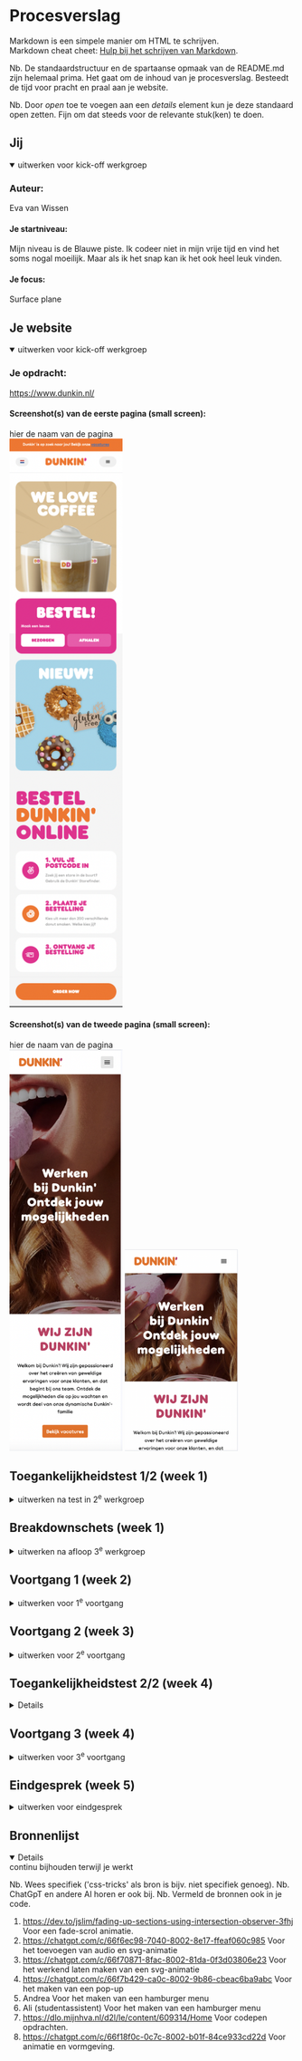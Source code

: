# Procesverslag
Markdown is een simpele manier om HTML te schrijven.  
Markdown cheat cheet: [Hulp bij het schrijven van Markdown](https://github.com/adam-p/markdown-here/wiki/Markdown-Cheatsheet).

Nb. De standaardstructuur en de spartaanse opmaak van de README.md zijn helemaal prima. Het gaat om de inhoud van je procesverslag. Besteedt de tijd voor pracht en praal aan je website.

Nb. Door *open* toe te voegen aan een *details* element kun je deze standaard open zetten. Fijn om dat steeds voor de relevante stuk(ken) te doen.





## Jij

<details open>
  <summary>uitwerken voor kick-off werkgroep</summary>

  ### Auteur:
  Eva van Wissen

  #### Je startniveau:
  Mijn niveau is de Blauwe piste. Ik codeer niet in mijn vrije tijd en vind het soms nogal moeilijk. Maar als ik het snap kan ik het ook heel leuk vinden. 

  #### Je focus:
  Surface plane
 
</details>





## Je website

<details open>
  <summary>uitwerken voor kick-off werkgroep</summary>

  ### Je opdracht:
  https://www.dunkin.nl/

  #### Screenshot(s) van de eerste pagina (small screen): 
  hier de naam van de pagina  
    <img src="images-readme/eerstescherm.png" width="200px" alt="Homepagina van Dunkin">

  #### Screenshot(s) van de tweede pagina (small screen):
  hier de naam van de pagina  
  <img src="images-readme/tweedescherm1.png" width="200px" alt="Werken bij Dunkin">
  <img src="images-readme/tweedescherm2.png" width="200px" alt="Werken bij Dunkin">
 
</details>



## Toegankelijkheidstest 1/2 (week 1)

<details>
  <summary>uitwerken na test in 2<sup>e</sup> werkgroep</summary>

  ### Bevindingen
  - Screenreader: 
    - Bij hover worden de kopjes niet genoemd.
    - Geeft foute instructies: om te klikken gebruik deze toets. (maar werkt niet)
    - Er wordt heel veel gezegd: chaotisch.
    - Moet iets selecteren voor dat het opgenoemd wordt.
    - Laad-schermen worden afbeeldingen genoemd.
    - Wanneer ik op nieuwe pagina kom gaat die alle linkjes langs.
    - Zegt veel “Ga terug”

  - WCAG checklist
    - Er wordt weinig/geen alt gebruikt
    - Er worden voor elke pagina unieke titels gegeven 
    - focus style op keyboard werkt, maar onlogische volgorde 
    - headings worden niet goed gebruikt 
    - List wordt ook niet gebruikt op elementen die het wel nodig hebben
    - Heel veel divs en spans 
    - Geen audio of video 
    - <a> wordt goed gerbuikt 
    - Button wordt niet goed gebruikt
    - Subtiele animaties 
    
</details>



## Breakdownschets (week 1)

<details>
  <summary>uitwerken na afloop 3<sup>e</sup> werkgroep</summary>

  ### de hele pagina: 
  <img src="images-readme/breakdownschets1.png" width="200px" alt="breakdown van de hele pagina">

  ### dynamisch deel (bijv menu): 
  <img src="images-readme/breakdownschets2.png" width="200px" alt="breakdown van hamburger menu">

  ### wellicht nog een dynamisch deel (bijv filter): 
  <img src="images-readme/breakdownschets3.png" width="200px" alt="breakdown van nog een dynamisch deel">

</details>





## Voortgang 1 (week 2)

<details>
  <summary>uitwerken voor 1<sup>e</sup> voortgang</summary>

  ### Stand van zaken
  - Ik was mijn code kwijtgeraakt. Uiteindelijk weer terug gevonden
  - Weet niet hoe ik een img in een container kan zetten (hem laten afkappen buiten de container)
  - Hoe moet ik de Dunkin Donuts font dowloaden/ inladen
  - Moet ik <list> gebruiken? Zo ja, hoe haal ik de 1, 2, 3 weg. 
  - Klopt mijn html? Of maak ik geen goed gebruik van sections en articles?



  ### Agenda voor meeting
  samen met je groepje opstellen

  | student 1      | student 2          | student 3    | student 4        |
  | ---            | ---                | ---          | ---              |
  | dit bespreken  | en dit             | en ik dit    | en dan ik dat    |
  | en dat ook nog | dit als er tijd is | nog een punt | dit wil ik zeker |
  | ...            | ...                | ...          | ...              |
  (Ons groepje heeft dit niet besproken)

  ### Verslag van meeting
  hier na afloop snel de uitkomsten van de meeting vastleggen

  - Ik weet nu hoe ik elementen/img makkelijk kan positioneren (met transform) maar snap toch nog niet helemaal hoe ik mijn img snijd. 
  - Ben geholpen met het dowloaden van de juiste font. Hoe ik het nou precies in html/css moet zetten ging te snel en is voor mij nog steeds onduidelijk. 
  - Ben goed geholpen met mijn <list> en kan daarmee weer goed doorwerken. 
  - Mijn html ziet er goed uit en kan zo doorgaan. 

</details>





## Voortgang 2 (week 3)

<details>
  <summary>uitwerken voor 2<sup>e</sup> voortgang</summary>

  ### Stand van zaken
  hier dit ging goed & dit was lastig (neem ook screenshots op van delen van je website en code)

   <img src="images-readme/stand-van-zaken.png" width="200px" alt="Hoe mijn website er nu uit ziet">

  - In een van de lessen heb ik nog hulp kunnen krijgen met het inladen van de juiste font. Ik heb alleen nu het probleem dat het font niet dunner wordt. 
  - Toen ik het juiste font in mijn site zette, kwamen twee linkjes onder elkaar te staan in plaats van naast elkaar zoals dat vorheen was. Hoe verander ik dit? 
  - Het afnsijden van een img is me nog steeds niet gelukt en wil hier nog vragen over stellen. 
  - 


  ### Agenda voor meeting
  samen met je groepje opstellen

  | student 1      | student 2          | student 3    | student 4        |
  | ---            | ---                | ---          | ---              |
  | dit bespreken  | en dit             | en ik dit    | en dan ik dat    |
  | en dat ook nog | dit als er tijd is | nog een punt | dit wil ik zeker |
  | ...            | ...                | ...          | ...              |
  (Ons groepje heeft dit niet besproken)

  ### Verslag van meeting
  hier na afloop snel de uitkomsten van de meeting vastleggen

  - Ik mis nog Costum Properties.
  - Ik kan het afnsijden van de afbeeldingen proberen met object: fit; en object position. 
  - Ik ben goed geholpen met de krijgen van een dunnere versie van de font. 
  - Linkjes kan ik met grid proberen naast elkaar te zetten. 

</details>





## Toegankelijkheidstest 2/2 (week 4)

<details>
  <summary>uitwerken na test in 9<sup>e</sup> werkgroep</summary>

  ### Bevindingen
- Screenreader: 
   - Zegt bij elke link “Bezocht link”
   - Benoemd ook articles
   - Gaat alleen maar linkjes af
   - Noemt alt af bij alles 
   - Met automatisch gaat die alles af (ook images_)

  - WCAG checklist
    - Alle images hebben een alt 
    - Keyboard focus gaat alle elementen op de juiste volgorde af
    - Headings worden logisch gebruikt
    - List elementen worden goed met de <list> tag aangegeven
    - Voor linkjes zijn <a> tags op de juiste manier gebruikt
    - Buttons zijn ook goed gebruikt
    - Dark-light mode werkt
    - Animaties zijn subtiel 
    - Voor de hoofdkleuren is gebruikt gemaakt van costum properties

</details>





## Voortgang 3 (week 4)

<details>
  <summary>uitwerken voor 3<sup>e</sup> voortgang</summary>

  ### Stand van zaken
  hier dit ging goed & dit was lastig (neem ook screenshots op van delen van je website en code)

  - Ik heb een hamburger menu, maar ben niet tevreden met het kruisje. Is het goed zo? Zo niet, hoe verander ik het. 
  - Ik heb een animatie, maar deze positioneert zich niet zoals ik wil. Hoe fix ik dit?
  - In de Dunkin site, schuift het balkje bovenaan naar boven bij het scrollen. Hoe doe ik dit? 
  - Ik heb mijn images naar svg's veranderd, maar ze zijn nu ontzichtbaar. Hoe krijg ik ze terug? 
  - Ik heb van sommige elementen op de Dunkin site screenshots gemaakt en deze als images in mijn html gezet. Mag dit? 
  - wat moet ik nu nog toevoegen aan surface plane onderweroen toevoegen? 
  - Hoe maak ik mijn light-dark mode kloppend met de custom properties?



  ### Agenda voor meeting
  samen met je groepje opstellen

  | student 1      | student 2          | student 3    | student 4        |
  | ---            | ---                | ---          | ---              |
  | dit bespreken  | en dit             | en ik dit    | en dan ik dat    |
  | en dat ook nog | dit als er tijd is | nog een punt | dit wil ik zeker |
  | ...            | ...                | ...          | ...              |
  (Ons groepje heeft dit niet besproken)

  ### Verslag van meeting
  hier na afloop snel de uitkomsten van de meeting vastleggen

  - Ik ben geholpen met mijn hamburger menu. Ik zou hem nog beter kunnen maken als ik zou willen, maar alleen als ik daar nog tijd voor zou hebben. 
  - Ik weet nu hoe ik mijn animatie goed kan positioneren.
  - De balk bovenaan doet heel raar wanneer ik het verschuiven ervan wilt toepassen. Alles veranderd en hij doet niet wat ik wil. 
  - Helaas wist Danny ook niet waarom mijn svg's ontzichtbaar waren. Daarom heb ik ze met een <img> tag in mijn html gezet. Nu zie je ze wel, maar kan ik ze niet gebruiken voor mijn svg-animatie. 
  - De screenshots waren geen probleem en die kan ik houden. 
  - Ik snap nu hoe ik in css met de costum properties om kan gaan. 
  - Ik weet nu wat ik nog moet toevoegen aan surface plane onderwerpen. 

</details>





## Eindgesprek (week 5)

<details>
  <summary>uitwerken voor eindgesprek</summary>

  ### Je uitkomst - karakteristiek screenshots:
  <img src="images-readme/homescreen1.png" width="200px" alt="Layout van de homepagina">

  <img src="images-readme/homescreen2.png" width="200px" alt="layout van de homepagina">

  <img src="images-readme/homescreen3.png" width="200px" alt="layout van de homepagina">

  <img src="images-readme/homescreen4.png" width="200px" alt="layout van de homepagina">

  <img src="images-readme/homescreen5.png" width="200px" alt="layout van de homepagina">

   <img src="images-readme/hamburgermenu.png" width="200px" alt="hamburger menu">
   
  <img src="images-readme/werken.png" width="200px" alt="intro van tweede pagina">
  <img src="images-readme/werken2.png" width="200px" alt="layout tweede pagina">

  ### Dit ging goed/Heb ik geleerd: 
  - Aan het begin van dit vak had ik nog een beetje moeite met de opmaak van alle blokken op de homepagina. Maar na veel proberen en oefenen lukte mij dit steeds beter en sneller. Ik heb bijvoorbeeld geleerd hoe je makkelijk elementen kan centreren. Hierbij ben ik ook beter gaan begrijpen hoe de plaatsing van elementen werken (margin, padding, border. Maar ook met transform, flex, grid, etc). 

  <img src="images-readme/homescreen1.png" width="200px" alt="Layout van de homepagina">

  <img src="images-readme/homescreen2.png" width="200px" alt="layout van de homepagina">

  <img src="images-readme/homescreen3.png" width="200px" alt="layout van de homepagina">

  <img src="images-readme/homescreen4.png" width="200px" alt="layout van de homepagina">

  <img src="images-readme/homescreen5.png" width="200px" alt="layout van de homepagina">

  <img src="images-readme/footer.png" width="200px" alt="footer">

   - Ook heb ik geleerd hoe costum properties/ light-dark-mode werkt. Dit vond ik eerst lastig, maar nadat ik hier wat vragen over had gesteld, begreep ik het en ging het toevoegen hiervan ook goed. Ook heb ik geleerd hoe je met svg-images om moet gaan en hoe je deze kan stijlen en animeren. Het dowloaden van fonts is me ook een stuk duidelijker geworden. Ik begrijp nu veel beter hoe je deze in je html/css zet en hoe je deze bewerkt. 

  <img src="images-readme/light-dark.png" width="200px" alt="Light-dark">

  <img src="images-readme/svg-voorbeeld.png" width="200px" alt="geanimeerde svg">

  <img src="images-readme/fonts.png" width="200px" alt="verschillende fonts">


  - Verder heb ik bij dit vak heel veel geleerd over animaties, transitions, JS, audio, etc. Soms gingen sommige dingen niet helemaal goed, maar met hulp in de les of onderzoek op het internet ben ik er bij de meeste dingen wel uitgekomen. 

 <img src="images-readme/animatie.png" width="200px" alt="ronddraaiende animatie">

<img src="images-readme/popup.png" width="200px" alt="pop-up">


  ### Dit was lastig/Is niet gelukt:
Er zijn helaas ook wat dingen niet gelukt, namelijk: 

- een scrol-animatie. Ik heb van de docent een linkje gekregen van een site waar helemaal wordt uitgelegd hoe je dit zou moeten maken. Ik heb van alles geprobeerd, maar het bleef maar mislukken. Ook met verder onderzoek ben ik er niet uitgekomen. Uiteindelijk heb ik besloten om dit te laten en deze te vervangen met een ander surface-plane onderwerp, namelijk een pop-up. 

<img src="images-readme/fadecode.png" width="200px" alt="de mislukte code voor een fade-scrol effect">

<img src="images-readme/fadecode1.png" width="200px" alt="de mislukte code voor een fade-scrol effect">

<img src="images-readme/fadecode3.png" width="200px" alt="de mislukte code voor een fade-scrol effect">

<img src="images-readme/fadecode4.png" width="200px" alt="de mislukte code voor een fade-scrol effect">

- Ook is het me helaas niet gelukt om het bovenste balkje op mijn site mee te laten bewegen met de scrol richting. Ook hier heb ik van de docent een codepen linkje gekregen. Toen dit eerst niet lukte, was ik erachter gekomen dat ik de p van de <nav> naar de <header> moest verplaatsen. Na heel veel verschuiven en proberen heb ik deze uiteindelijk op de goede plek gekregen. Maar het mee scrollen van deze balk is me uiteindelijk helaas niet gelukt. Bij het toevoegen hiervan, verschoof de balk of deed die niks. Wel pakte die soms de "order now" balk onderin. 

<img src="images-readme/header.png" width="200px" alt="header en het oranje balkje dat mee moest schuiven">

</details>


## Bronnenlijst

<details open>
  <summary>continu bijhouden terwijl je werkt</summary>

  Nb. Wees specifiek ('css-tricks' als bron is bijv. niet specifiek genoeg). 
  Nb. ChatGpT en andere AI horen er ook bij.
  Nb. Vermeld de bronnen ook in je code.

  1. https://dev.to/jslim/fading-up-sections-using-intersection-observer-3fhj
  Voor een fade-scrol animatie. 
  2. https://chatgpt.com/c/66f6ec98-7040-8002-8e17-ffeaf060c985
  Voor het toevoegen van audio en svg-animatie
  3. https://chatgpt.com/c/66f70871-8fac-8002-81da-0f3d03806e23
  Voor het werkend laten maken van een svg-animatie
  4. https://chatgpt.com/c/66f7b429-ca0c-8002-9b86-cbeac6ba9abc
  Voor het maken van een pop-up
  5. Andrea 
  Voor het maken van een hamburger menu 
  6. Ali (studentassistent)
  Voor het maken van een hamburger menu 
  7. https://dlo.mijnhva.nl/d2l/le/content/609314/Home
  Voor codepen opdrachten. 
  8. https://chatgpt.com/c/66f18f0c-0c7c-8002-b01f-84ce933cd22d
  Voor animatie en vormgeving. 
  

</details>